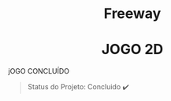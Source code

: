 <h1 align="center"> Freeway </h1>
<h1 align="center"> JOGO 2D </h1>


<p align="justify"> jOGO CONCLUÍDO </p>


> Status do Projeto: Concluido :heavy_check_mark: